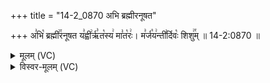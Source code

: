 +++
title = "14-2_0870 अभि ब्रह्मीरनूषत"

+++
अ꣣भि꣡ ब्रह्मी꣢꣯रनूषत य꣣ह्वी꣢र्ऋ꣣त꣡स्य꣢ मा꣣त꣡रः꣢। म꣣र्ज꣡य꣢न्ती꣣र्दिवः꣡ शिशु꣢꣯म् ॥ 14-2:0870 ॥

<details><summary>मूलम् (VC)</summary>

अ꣣भि꣡ ब्रह्मी꣢꣯रनूषत य꣣ह्वी꣢रृ꣣त꣡स्य꣢ मा꣣त꣡रः꣢ । म꣣र्ज꣡य꣢न्ती꣣र्दिवः꣡ शिशु꣢꣯म् ॥८७०॥
</details>

<details><summary>विस्वर-मूलम् (VC)</summary>

अभि ब्रह्मीरनूषत यह्वीरृतस्य मातरः । मर्जयन्तीर्दिवः शिशुम् ॥८७०॥
</details>